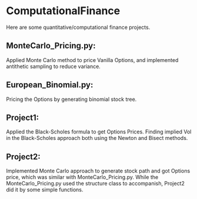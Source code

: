 # ComputationalFinance
Here are some quantitative/computational finance projects.

## MonteCarlo_Pricing.py:
Applied Monte Carlo method to price Vanilla Options, and implemented antithetic sampling to reduce variance.
## European_Binomial.py:
Pricing the Options by generating binomial stock tree.
## Project1:
Applied the Black-Scholes formula to get Options Prices. Finding implied Vol in the Black-Scholes approach both using the Newton and Bisect methods.
## Project2:
Implemented Monte Carlo approach to generate stock path and got Options price, which was similar with MonteCarlo_Pricing.py. While the MonteCarlo_Pricing.py used the structure class to accompanish, Project2 did it by some simple functions. 




